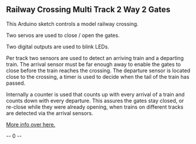 ## Railway Crossing Multi Track 2 Way 2 Gates

This Arduino sketch controls a model railway crossing.

Two servos are used to close / open the gates.

Two digital outputs are used to blink LEDs.

Per track two sensors are used to detect an arriving train and a departing train. The arrival sensor must be far enough away to enable the gates to close before the train reaches the crossing. The departure sensor is located close to the crossing, a timer is used to decide when the tail of the train has passed.

Internally a counter is used that counts up with every arrival of a train and counts down with every departure. This assures the gates stay closed, or re-close while they were already opening, when trains on different tracks are detected via the arrival sensors.

[More info over here.](https://rudysarduinoprojects.wordpress.com/2020/09/23/fun-with-arduino-42-railway-crossing-multi-track-two-way/)

-- 0 --
